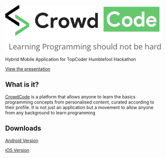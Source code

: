 ![CrowdCode](https://raw.githubusercontent.com/littlewonder/crowdcode/master/res/readme/logo.png)

Hybrid Mobile Application for TopCoder Humblefool Hackathon

[View the presentation](https://drive.google.com/file/d/1q4QxEi1h-QEQrgF_gLAvBJCCr7ilcGvS/view?usp=sharing)

## What is it?
[CrowdCode](https://crowdcode.eu-de.mybluemix.net/) is a platform that allows anyone to learn the basics programming concepts from personalised content, curated according to their profile. It is not just an application but a movement to allow anyone from any background to learn programming

## Downloads
[Android Version](https://github.com/littlewonder/crowdcode/raw/master/Final%20Builds/Android/CrowdCode.apk)

[iOS Version](https://github.com/littlewonder/crowdcode/tree/master/Final%20Builds/iOS/Crowd%20Code.app)
